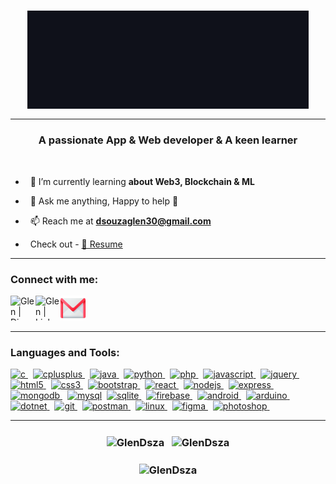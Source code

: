 <h3 align=center ><img align=center src="assets/Name.gif" width="450px">
</h3><hr>

<h3 align="center">A passionate App & Web developer & A keen learner</h3>

<!-- <p align="center"> <img src="https://komarev.com/ghpvc/?username=GlenDsza&label=Profile%20views&color=0e75b6&style=flat" alt="Glen Dousza" /></p> -->

<!-- <p align="center"> <a href="https://github.com/ryo-ma/github-profile-trophy"><img src="https://github-profile-trophy.vercel.app/?username=GlenDsza&column=-1&margin-w=10&no-frame=true&no-bg=true&rank=-C&theme=darkhub" alt="Glen Dsouza" /></a> </p> -->

<!-- <p align="left"> <a href="https://twitter.com/hello" target="blank"><img src="https://img.shields.io/twitter/follow/hello?logo=twitter&style=for-the-badge" alt="hello" /></a> </p> -->
<br>

- &nbsp; 🌱 I’m currently learning **about Web3, Blockchain & ML**

- &nbsp; 💬 Ask me anything, Happy to help 🙂

<!-- - 👨‍💻 All of my projects are available at [abc.com](abc.com) -->

- &nbsp; 📫 Reach me at **dsouzaglen30@gmail.com**

- &nbsp; Check out - <a href="https://drive.google.com/file/d/1BrdJxfdVH3VXW1U-bnGCCOsptRNqbnI7/view?usp=share_link" target="_blank">📄 Resume</a>

<hr>
<h3 align="left">Connect with me:</h3>

<a href="discordapp.com/users/637542768876716032" target="_blank"> <img align="left" alt="Glen | Discord" width="40" height="40" src="https://skillicons.dev/icons?i=discord" /></a>
<!-- <a href="">
  <img align="left" alt="Glen | Twitter" width="30" src="https://raw.githubusercontent.com/peterthehan/peterthehan/master/assets/twitter.svg" />
</a> -->
<a href="https://www.linkedin.com/in/glen-dsza" target="_blank"><img align="left" alt="Glen | LinkedIN" width="40" height="40" src="https://skillicons.dev/icons?i=linkedin" /></a>
<!-- <a href="">
  <img align="left" alt="Glen | Instagram" width="30" src="https://user-images.githubusercontent.com/83356501/129452050-d0157287-2350-4999-95b9-ea9e8a27639b.png" />
</a> -->
<a href = "mailto:dsouzaglen30@gmail.com?subject='Hey there, nice connecting with you'" target="_blank"><img alt="Gmail" src="assets/gmail.png" width="40" height="40"/></a>&nbsp;&nbsp;&nbsp;&nbsp;<br>
<!-- <a href = "https://www.linkedin.com/in/glen-dsza" target="_blank"><img alt="LinkedIn" src="https://img.shields.io/badge/linkedin-%230077B5.svg?style=for-the-badge&logo=linkedin&logoColor=white"/></a> -->

<!-- &nbsp;&nbsp;
<a href = "https://www.linkedin.com/in/glen-dsza" target="_blank"><img alt="Twitter" src="https://img.shields.io/badge/twitter-%230077B5.svg?style=for-the-badge&logo=twitter&logoColor=white"/></a> -->

<!-- <p align="left">
<a href="https://twitter.com/hello" target="blank"><img align="center" src="https://raw.githubusercontent.com/rahuldkjain/github-profile-readme-generator/master/src/images/icons/Social/twitter.svg" alt="hello" height="30" width="40" /></a>
<a href="https://linkedin.com/in/glen-dsza" target="blank"><img align="center" src="https://raw.githubusercontent.com/rahuldkjain/github-profile-readme-generator/master/src/images/icons/Social/linked-in-alt.svg" alt="glen-dsza" height="30" width="40" /></a>
<a href="https://stackoverflow.com/users/stackoverflow" target="blank"><img align="center" src="https://raw.githubusercontent.com/rahuldkjain/github-profile-readme-generator/master/src/images/icons/Social/stack-overflow.svg" alt="stackoverflow" height="30" width="40" /></a>
<a href="https://kaggle.com/kaggle" target="blank"><img align="center" src="https://raw.githubusercontent.com/rahuldkjain/github-profile-readme-generator/master/src/images/icons/Social/kaggle.svg" alt="kaggle" height="30" width="40" /></a>
<a href="https://www.codechef.com/users/codechef" target="blank"><img align="center" src="https://cdn.jsdelivr.net/npm/simple-icons@3.1.0/icons/codechef.svg" alt="codechef" height="30" width="40" /></a>
<a href="https://www.hackerrank.com/hackerrank" target="blank"><img align="center" src="https://raw.githubusercontent.com/rahuldkjain/github-profile-readme-generator/master/src/images/icons/Social/hackerrank.svg" alt="hackerrank" height="30" width="40" /></a>
<a href="https://codeforces.com/profile/codeforces" target="blank"><img align="center" src="https://raw.githubusercontent.com/rahuldkjain/github-profile-readme-generator/master/src/images/icons/Social/codeforces.svg" alt="codeforces" height="30" width="40" /></a>
<a href="https://www.leetcode.com/leetcode" target="blank"><img align="center" src="https://raw.githubusercontent.com/rahuldkjain/github-profile-readme-generator/master/src/images/icons/Social/leet-code.svg" alt="leetcode" height="30" width="40" /></a>
<a href="https://auth.geeksforgeeks.org/user/gfg" target="blank"><img align="center" src="https://raw.githubusercontent.com/rahuldkjain/github-profile-readme-generator/master/src/images/icons/Social/geeks-for-geeks.svg" alt="gfg" height="30" width="40" /></a>
<a href="https://www.topcoder.com/members/topcoder" target="blank"><img align="center" src="https://raw.githubusercontent.com/rahuldkjain/github-profile-readme-generator/master/src/images/icons/Social/topcoder.svg" alt="topcoder" height="30" width="40" /></a>
</p> -->

<hr>

<h3 align="left">Languages and Tools:</h3>
<p align="left">
 
<a href="https://www.cprogramming.com/" target="_blank" rel="noreferrer"> <img src="https://skillicons.dev/icons?i=c" alt="c" width="40" height="40"/> </a>&nbsp;
<a href="https://www.w3schools.com/cpp/" target="_blank" rel="noreferrer"> <img src="https://skillicons.dev/icons?i=cpp" alt="cplusplus" width="40" height="40"/> </a>&nbsp;
<a href="https://www.java.com" target="_blank" rel="noreferrer"> <img src="https://skillicons.dev/icons?i=java" alt="java" width="40" height="40"/> </a>&nbsp;
 <a href="https://www.python.org" target="_blank" rel="noreferrer"> <img src="https://skillicons.dev/icons?i=py" alt="python" width="40" height="40"/> </a>&nbsp; 
<a href="https://www.php.net" target="_blank" rel="noreferrer"> <img src="https://skillicons.dev/icons?i=php" alt="php" width="40" height="40"/> </a>&nbsp;
<a href="https://developer.mozilla.org/en-US/docs/Web/JavaScript" target="_blank" rel="noreferrer"> <img src="https://skillicons.dev/icons?i=js" alt="javascript" width="40" height="40"/> </a>&nbsp;
<a href="https://api.jquery.com/" target="_blank" rel="noreferrer"> <img src="https://skillicons.dev/icons?i=jquery" alt="jquery" width="40" height="40"/> </a>&nbsp;
<a href="https://www.w3.org/html/" target="_blank" rel="noreferrer"> <img src="https://skillicons.dev/icons?i=html" alt="html5" width="40" height="40"/> </a>&nbsp;
<a href="https://www.w3schools.com/css/" target="_blank" rel="noreferrer"> <img src="https://skillicons.dev/icons?i=css" alt="css3" width="40" height="40"/> </a>&nbsp;
<a href="https://getbootstrap.com" target="_blank" rel="noreferrer"> <img src="https://skillicons.dev/icons?i=bootstrap" alt="bootstrap" width="40" height="40"/> </a>&nbsp; 
<a href="https://reactjs.org/" target="_blank" rel="noreferrer"> <img src="https://skillicons.dev/icons?i=react" alt="react" width="40" height="40"/> </a>&nbsp;
<a href="https://nodejs.org" target="_blank" rel="noreferrer"> <img src="https://skillicons.dev/icons?i=nodejs" alt="nodejs" width="40" height="40"/> </a>&nbsp;
<a href="https://expressjs.com" target="_blank" rel="noreferrer"> <img src="https://skillicons.dev/icons?i=expressjs" alt="express" width="40" height="40"/> </a>&nbsp;
<a href="https://www.mongodb.com/" target="_blank" rel="noreferrer"> <img src="https://skillicons.dev/icons?i=mongodb" alt="mongodb" width="40" height="40"/> </a>&nbsp; 
<a href="https://www.mysql.com/" target="_blank" rel="noreferrer"> <img src="https://skillicons.dev/icons?i=mysql" alt="mysql" width="40" height="40"/></a>&nbsp;
<a href="https://www.sqlite.org/" target="_blank" rel="noreferrer"> <img src="https://skillicons.dev/icons?i=sqlite" alt="sqlite" width="40" height="40"/> </a>&nbsp;
<a href="https://firebase.google.com/" target="_blank" rel="noreferrer"> <img src="https://skillicons.dev/icons?i=firebase" alt="firebase" width="40" height="40"/> </a>&nbsp;
<a href="https://developer.android.com" target="_blank" rel="noreferrer"> <img src="https://skillicons.dev/icons?i=androidstudio" alt="android" width="40" height="40"/> </a>&nbsp; 
<a href="https://www.arduino.cc/" target="_blank" rel="noreferrer"> <img src="https://skillicons.dev/icons?i=arduino" alt="arduino" width="40" height="40"/> </a>&nbsp; 
<a href="https://dotnet.microsoft.com/" target="_blank" rel="noreferrer"> <img src="https://skillicons.dev/icons?i=dotnet" alt="dotnet" width="40" height="40"/> </a>&nbsp;
<a href="https://git-scm.com/" target="_blank" rel="noreferrer"> <img src="https://skillicons.dev/icons?i=git" alt="git" width="40" height="40"/> </a>&nbsp;
<a href="https://www.postman.com/" target="_blank" rel="noreferrer"> <img src="https://skillicons.dev/icons?i=postman" alt="postman" width="40" height="40"/> </a>&nbsp;
<a href="https://www.linux.org/" target="_blank" rel="noreferrer"> <img src="https://skillicons.dev/icons?i=linux" alt="linux" width="40" height="40"/> </a>&nbsp; 
<a href="https://www.figma.com/" target="_blank" rel="noreferrer"> <img src="https://skillicons.dev/icons?i=figma" alt="figma" width="40" height="40"/> </a>&nbsp;
<a href="https://www.photoshop.com/en" target="_blank" rel="noreferrer"> <img src="https://skillicons.dev/icons?i=ps" alt="photoshop" width="40" height="40"/> </a>&nbsp;   
 </p>
<hr>
<h3 align=center>
 <img align="center" src="https://github-readme-stats.vercel.app/api/top-langs?username=GlenDsza&show_icons=true&locale=en&layout=compact&langs_count=5&theme=tokyonight" alt="GlenDsza" />  
&nbsp;
<img align="center" src="https://github-readme-stats.vercel.app/api?username=GlenDsza&show_icons=true&count_private=true&theme=tokyonight&hide_rank=true&hide=contribs" alt="GlenDsza" />
</h3>
<h3 align=center>
<img align="center" src="https://github-readme-streak-stats.herokuapp.com/?user=GlenDsza&theme=tokyonight" alt="GlenDsza" />
</h3>